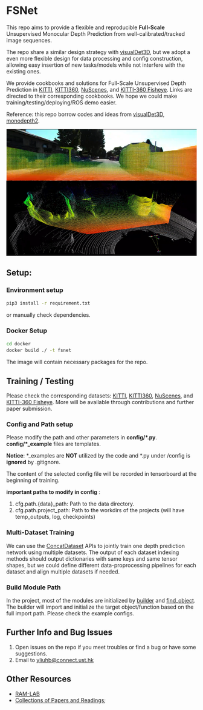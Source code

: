 # FSNet

This repo aims to provide a flexible and reproducible **Full-Scale** Unsupervised Monocular Depth Prediction from well-calibrated/tracked image sequences. 

The repo share a similar design strategy with [visualDet3D], but we adopt a even more flexible design for data processing and config construction, allowing easy insertion of new tasks/models while not interfere with the existing ones.

We provide cookbooks and solutions for Full-Scale Unsupervised Depth Prediction in [KITTI], [KITTI360], [NuScenes], and [KITTI-360 Fisheye]. Links are directed to their corresponding cookbooks. We hope we could make training/testing/deploying/ROS demo easier.

Reference: this repo borrow codes and ideas from [visualDet3D], [monodepth2]. 

![image](index.png)

## Setup:

### Environment setup
```bash
pip3 install -r requirement.txt
```

or manually check dependencies.

### Docker Setup

```bash
cd docker
docker build ./ -t fsnet
```
The image will contain necessary packages for the repo. 

## Training / Testing

Please check the corresponding datasets: [KITTI], [KITTI360], [NuScenes], and [KITTI-360 Fisheye]. More will be available through contributions and further paper submission.

### Config and Path setup

Please modify the path and other parameters in **config/\*.py**. **config/\*_example** files are templates.

**Notice**:
*_examples are **NOT** utilized by the code and \*.py under /config is **ignored** by .gitignore.

The content of the selected config file will be recorded in tensorboard at the beginning of training.

**important paths to modify in config** :
1. cfg.path.{data}_path: Path to the data directory.
2. cfg.path.project_path: Path to the workdirs of the projects (will have temp_outputs, log, checkpoints)

### Multi-Dataset Training

We can use the [ConcatDataset](vision_base/data/datasets/dataset_utils.py) APIs to jointly train one depth prediction network using multiple datasets. The output of each dataset indexing methods should output dictionaries with same keys and same tensor shapes, but we could define different data-proprocessing pipelines for each dataset and align multiple datasets if needed. 

### Build Module Path

In the project, most of the modules are initialized by [builder](vision_base/utils/builder.py) and [find_object](vision_base/utils/utils.py). The builder will import and initialize the target object/function based on the full import path. Please check the example configs.

## Further Info and Bug Issues

1. Open issues on the repo if you meet troubles or find a bug or have some suggestions.
2. Email to yliuhb@connect.ust.hk


## Other Resources

- [RAM-LAB](https://www.ram-lab.com)
- [Collections of Papers and Readings](https://owen-liuyuxuan.github.io/papers_reading_sharing.github.io/);


[visualDet3D]:https://github.com/Owen-Liuyuxuan/visualDet3D
[KITTI]:kitti.md
[KITTI360]:kitti360.md
[NuScenes]:nuscenes.md
[KITTI-360 Fisheye]:fisheye.md
[monodepth2]:https://github.com/nianticlabs/monodepth2
